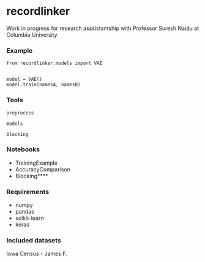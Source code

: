 # recordlinker 

Work in progress for research asssistantship with Professor Suresh Naidu at Columbia University 

### Example 

```buildoutcfg
from recordlinker.models import VAE


model = VAE()
model.train(namesA, namesB)
```

### Tools

`preprocess`

`models`

`blocking`

### Notebooks 

* TrainingExample
* AccuracyComparison
* Blocking****

### Requirements 

* numpy 
* pandas 
* scikit-learn 
* keras 

### Included datasets 

Iowa Census - James F. 






